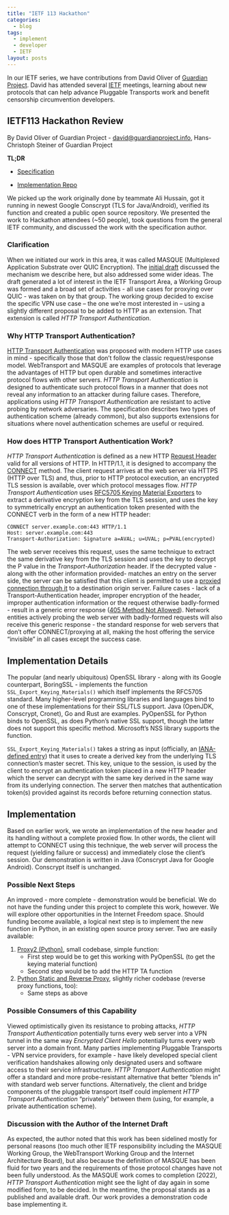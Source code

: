 ```yaml
---
title: "IETF 113 Hackathon"
categories:
  - blog
tags:
  - implement
  - developer
  - IETF
layout: posts
---
```


In our IETF series, we have contributions from David Oliver of [Guardian
Project](https://guardianproject.info). David has attended several
[IETF](https://ietf.org) meetings, learning about new protocols that can help
advance Pluggable Transports work and benefit censorship circumvention
developers.

## IETF113 Hackathon Review

By David Oliver of Guardian Project -
[david@guardianproject.info](mailto:david@guardianproject.info), Hans-Christoph
Steiner of Guardian Project

**TL;DR**

- [Specification](https://www.ietf.org/archive/id/draft-schinazi-httpbis-transport-auth-05.html)

- [Implementation Repo](https://github.com/guardianproject/HTTPTransportAuthentication)

We picked up the work originally done by teammate Ali Hussain, got it running
in newest Google Conscrypt (TLS for Java/Android), verified its function and
created a public open source repository. We presented the work to Hackathon
attendees (~50 people), took questions from the general IETF community, and
discussed the work with the specification author.

### Clarification

When we initiated our work in this area, it was called MASQUE (Multiplexed
Application Substrate over QUIC Encryption). The [initial
draft](https://tools.ietf.org/id/draft-schinazi-masque-01.html) discussed the
mechanism we describe here, but also addressed some wider ideas. The draft
generated a lot of interest in the IETF Transport Area, a Working Group was
formed and a broad set of activities - all use cases for proxying over QUIC -
was taken on by that group. The working group decided to excise the specific
VPN use case – the one we’re most interested in – using a slightly different
proposal to be added to HTTP as an extension. That extension is called *HTTP
Transport Authentication*.

### Why HTTP Transport Authentication?

[HTTP Transport Authentication](https://www.ietf.org/archive/id/draft-schinazi-httpbis-transport-auth-05.html)
was proposed with modern HTTP use cases in mind - specifically those that don’t
follow the classic request/response model. WebTransport and MASQUE are examples
of protocols that leverage the advantages of HTTP but open durable and
sometimes interactive protocol flows with other servers. *HTTP Transport
Authentication* is designed to authenticate such protocol flows in a manner
that does not reveal any information to an attacker during failure cases.
Therefore, applications using *HTTP Transport Authentication* are resistant to
active probing by network adversaries. The specification describes two types of
authentication scheme (already common), but also supports extensions for
situations where novel authentication schemes are useful or required.

### How does HTTP Transport Authentication Work?

*HTTP Transport Authentication* is defined as a new HTTP [Request
Header](https://datatracker.ietf.org/doc/html/rfc7231#section-5) valid for all
versions of HTTP. In HTTP/1.1, it is designed to accompany the
[CONNECT](https://datatracker.ietf.org/doc/html/rfc7231#section-4.3.6) method.
The client request arrives at the web server via HTTPS (HTTP over TLS) and,
thus, prior to HTTP protocol execution, an encrypted TLS session is available,
over which protocol messages flow. *HTTP Transport Authentication* uses
[RFC5705 Keying Material Exporters](https://www.rfc-editor.org/rfc/rfc5705) to
extract a derivative encryption key from the TLS session, and uses the key to
symmetrically encrypt an authentication token presented with the CONNECT verb
in the form of a new HTTP header:

```
CONNECT server.example.com:443 HTTP/1.1
Host: server.example.com:443
Transport-Authorization: Signature a=AVAL; u=UVAL; p=PVAL(encrypted)
```

The web server receives this request, uses the same technique to extract the
same derivative key from the TLS session and uses the key to decrypt the P
value in the *Transport-Authorization* header. If the decrypted value - along
with the other information provided- matches an entry on the server side, the
server can be satisfied that this client is permitted to use a [proxied
connection through
it](https://datatracker.ietf.org/doc/html/rfc7231#section-4.3.6) to a
destination origin server. Failure cases - lack of a Transport-Authentication
header, improper encryption of the header, improper authentication information
or the request otherwise badly-formed - result in a generic error response
([405 Method Not
Allowed](https://datatracker.ietf.org/doc/html/rfc7231#section-6.5.5)). Network
entities actively probing the web server with badly-formed requests will also
receive this generic response - the standard response for web servers that
don’t offer CONNECT/proxying at all, making the host offering the service
“invisible” in all cases except the success case.

## Implementation Details

The popular (and nearly ubiquitous) OpenSSL library - along with its Google
counterpart, BoringSSL - implements the function
`SSL_Export_Keying_Materials()` which itself implements the RFC5705 standard.
Many higher-level programming libraries and languages bind to one of these
implementations for their SSL/TLS support. Java (OpenJDK, Conscrypt, Cronet),
Go and Rust are examples. PyOpenSSL for Python binds to OpenSSL, as does
Python’s native SSL support, though the latter does not support this specific
method. Microsoft’s NSS library supports the function.

`SSL_Export_Keying_Materials()` takes a string as input (officially, an
[IANA-defined
entry](https://www.ietf.org/archive/id/draft-schinazi-httpbis-transport-auth-05.html#section-7.2))
that it uses to create a derived key from the underlying TLS connection’s
master secret. This key, unique to the session, is used by the client to
encrypt an authentication token placed in a new HTTP header which the server
can decrypt with the same key derived in the same way from its underlying
connection. The server then matches that authentication token(s) provided
against its records before returning connection status.

## Implementation

Based on earlier work, we wrote an implementation of the new header and its
handling without a complete proxied flow. In other words, the client will
attempt to CONNECT using this technique, the web server will process the
request (yielding failure or success) and immediately close the client’s
session. Our demonstration is written in Java (Conscrypt Java for Google
Android). Conscrypt itself is unchanged.

### Possible Next Steps

An improved - more complete - demonstration would be beneficial. We do not have
the funding under this project to complete this work, however. We will explore
other opportunities in the Internet Freedom space. Should funding become
available, a logical next step is to implement the new function in Python, in
an existing open source proxy server. Two are easily available:

1. [Proxy2 (Python)](https://github.com/inaz2/proxy2), small codebase, simple
   function:
   - First step would be to get this working with PyOpenSSL (to get the
     keying material function)
   - Second step would be to add the HTTP TA function
2. [Python Static and Reverse Proxy](https://github.com/swinkelhofer/python_proxy),
   slightly richer codebase (reverse proxy functions, too):
   - Same steps as above

### Possible Consumers of this Capability

Viewed optimistically given its resistance to probing attacks, *HTTP Transport
Authentication* potentially turns every web server into a VPN tunnel in the
same way *Encrypted Client Hello* potentially turns every web server into a
domain front. Many parties implementing Pluggable Transports - VPN service
providers, for example - have likely developed special client verification
handshakes allowing only designated users and software access to their service
infrastructure. *HTTP Transport Authentication* might offer a standard and more
probe-resistant alternative that better “blends in” with standard web server
functions. Alternatively, the client and bridge components of the pluggable
transport itself could implement *HTTP Transport Authentication* “privately”
between them (using, for example, a private authentication scheme).

### Discussion with the Author of the Internet Draft

As expected, the author noted that this work has been sidelined mostly for
personal reasons (too much other IETF responsibility including the MASQUE
Working Group, the WebTransport Working Group and the Internet Architecture
Board), but also because the definition of MASQUE has been fluid for two years
and the requirements of those protocol changes have not been fully understood.
As the MASQUE work comes to completion (2022), *HTTP Transport Authentication*
might see the light of day again in some modified form, to be decided. In the
meantime, the proposal stands as a published and available draft. Our work
provides a demonstration code base implementing it.
